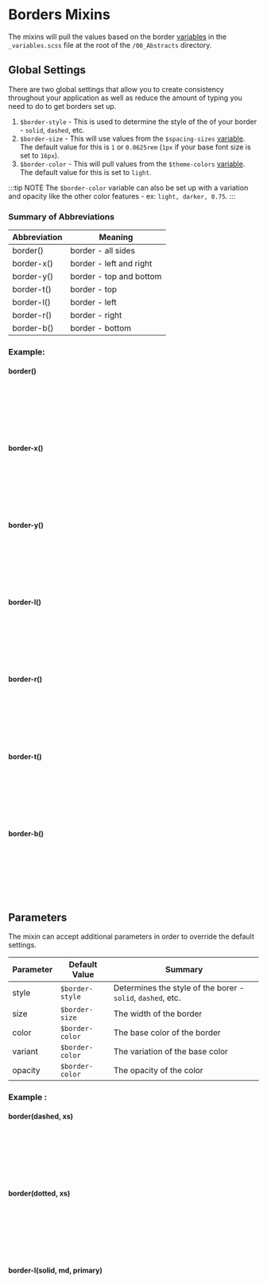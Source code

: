 # Borders Mixins

The mixins will pull the values based on the border [variables](/framework/documentation/variables.html#borders) in the `_variables.scss` file at the root of the `/00_Abstracts` directory.

## Global Settings

There are two global settings that allow you to create consistency throughout your application as well as reduce the amount of typing you need to do to get borders set up.

1. `$border-style` - This is used to determine the style of the of your border - `solid`, `dashed`, etc.
2. `$border-size` - This will use values from the  `$spacing-sizes` [variable](/framework/documentation/variables.html#spacing). The default value for this is `1` or `0.0625rem` (`1px` if your base font size is set to `16px`).
3. `$border-color` - This will pull values from the `$theme-colors` [variable](/framework/documentation/variables.html#colors). The default value for this is set to `light`. 

:::tip NOTE
The `$border-color` variable can also be set up with a variation and opacity like the other color features - ex: `light, darker, 0.75`.
:::


### Summary of Abbreviations

Abbreviation | Meaning
-- | --
border() | border - all sides
border-x() | border - left and right
border-y() | border - top and bottom
border-t() | border - top
border-l() | border - left
border-r() | border - right
border-b() | border - bottom


### Example:

<div class="grid-wrap col-3">
    <div>
        <h4>border()</h4>
        <div style="width:100%; height:100px" class="shadow-xs border-1 bg-white"></div>
    </div>
    <div>
        <h4>border-x()</h4>
        <div style="width:100%; height:100px" class="shadow-xs border-x-1 bg-white"></div>
    </div>
    <div>
        <h4>border-y()</h4>
        <div style="width:100%; height:100px" class="shadow-xs border-y-1 bg-white"></div>
    </div>
    <div>
        <h4>border-l()</h4>
        <div style="width:100%; height:100px" class="shadow-xs border-l-1 bg-white"></div>
    </div>
    <div>
        <h4>border-r()</h4>
        <div style="width:100%; height:100px" class="shadow-xs border-r-1 bg-white"></div>
    </div>
    <div>
        <h4>border-t()</h4>
        <div style="width:100%; height:100px" class="shadow-xs border-t-1 bg-white"></div>
    </div>
    <div>
        <h4>border-b()</h4>
        <div style="width:100%; height:100px" class="shadow-xs border-b-1 bg-white"></div>
    </div>
</div>

## Parameters

The mixin can accept additional parameters in order to override the default settings.

Parameter | Default Value | Summary
-- | -- | --
style | `$border-style` | Determines the style of the borer - `solid`, `dashed`, etc.
size | `$border-size` | The width of the border
color | `$border-color` | The base color of the border
variant | `$border-color` | The variation of the base color
opacity | `$border-color` | The opacity of the color

### Example :

<div class="grid-wrap col-3">
    <div>
        <h4>border(dashed, xs)</h4>
        <div style="width:100%; height:100px" class="shadow-xs border-dashed bg-white"></div>
    </div>
    <div>
        <h4>border(dotted, xs)</h4>
        <div style="width:100%; height:100px" class="shadow-xs border-dotted bg-white"></div>
    </div>
    <div>
        <h4>border-l(solid, md, primary)</h4>
        <div style="width:100%; height:100px" class="shadow-xs border-l-primary bg-white"></div>
    </div>
</div>
